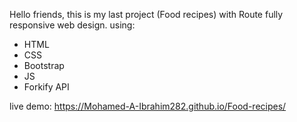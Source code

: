 Hello friends, this is my last project (Food recipes) with Route
fully responsive web design.
using:
 - HTML
 - CSS
 - Bootstrap 
 - JS
- Forkify API

live demo: https://Mohamed-A-Ibrahim282.github.io/Food-recipes/
